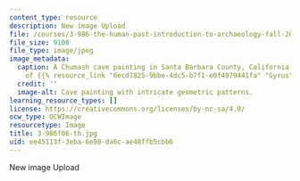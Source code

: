 ```yaml
---
content_type: resource
description: New image Upload
file: /courses/3-986-the-human-past-introduction-to-archaeology-fall-2006/ee45113f3eba6e98da6cae48ffb5cbb6_3-986f06-th.jpg
file_size: 9100
file_type: image/jpeg
image_metadata:
  caption: A Chumash cave painting in Santa Barbara County, California. (Photo courtesy
    of {{% resource_link "6ecd7825-9bbe-4dc5-b7f1-e0f4979441fa" "Gyrus" %}}.)
  credit: ''
  image-alt: Cave painting with intricate geometric patterns.
learning_resource_types: []
license: https://creativecommons.org/licenses/by-nc-sa/4.0/
ocw_type: OCWImage
resourcetype: Image
title: 3-986f06-th.jpg
uid: ee45113f-3eba-6e98-da6c-ae48ffb5cbb6
---
```

New image Upload
